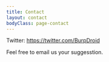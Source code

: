 ```yaml
---
title: Contact
layout: contact
bodyClass: page-contact
---
```


Twitter: https://twitter.com/BurpDroid

Feel free to email us your suggesstion.
